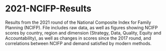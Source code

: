 # 2021-NCIFP-Results
Results from the 2021 round of the National Composite Index for Family Planning (NCIFP). File includes raw data, as well as figures showing NCIFP scores by country, region and dimension (Strategy, Data, Quality, Equity and Accountability), as well as changes in scores since the 2017 round, and correlations between NCIFP and demand satisfied by modern methods.
